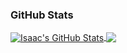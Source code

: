 ### GitHub Stats

<a href="https://github.com/opponjr/opponjr">
  <img align="center" src="https://github-readme-stats.vercel.app/api?username=oppongjr&show_icons=true&line_height=27&count_private=true&title_color=ffffff&text_color=c9cacc&icon_color=2bbc8a&bg_color=1d1f21" alt="Isaac's GitHub Stats" />
</a>

<a href="https://github.com/oppongjr/oppongjr">
  <img align="center" src="https://github-readme-stats.vercel.app/api/top-langs/?username=oppongjr&title_color=ffffff&text_color=c9cacc&icon_color=2bbc8a&bg_color=1d1f21" />
</a>


<!--
**oppongjr/oppongjr** is a ✨ _special_ ✨ repository because its `README.md` (this file) appears on your GitHub profile.

Here are some ideas to get you started:

- 🔭 I’m currently working on ...
- 🌱 I’m currently learning ...
- 👯 I’m looking to collaborate on ...
- 🤔 I’m looking for help with ...
- 💬 Ask me about ...
- 📫 How to reach me: ...
- 😄 Pronouns: ...
- ⚡ Fun fact: ...
-->
